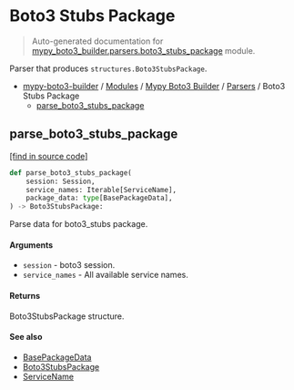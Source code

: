 # Boto3 Stubs Package

> Auto-generated documentation for [mypy_boto3_builder.parsers.boto3_stubs_package](https://github.com/vemel/mypy_boto3_builder/blob/master/mypy_boto3_builder/parsers/boto3_stubs_package.py) module.

Parser that produces `structures.Boto3StubsPackage`.

- [mypy-boto3-builder](../../README.md#mypy_boto3_builder) / [Modules](../../MODULES.md#mypy-boto3-builder-modules) / [Mypy Boto3 Builder](../index.md#mypy-boto3-builder) / [Parsers](index.md#parsers) / Boto3 Stubs Package
    - [parse_boto3_stubs_package](#parse_boto3_stubs_package)

## parse_boto3_stubs_package

[[find in source code]](https://github.com/vemel/mypy_boto3_builder/blob/master/mypy_boto3_builder/parsers/boto3_stubs_package.py#L26)

```python
def parse_boto3_stubs_package(
    session: Session,
    service_names: Iterable[ServiceName],
    package_data: type[BasePackageData],
) -> Boto3StubsPackage:
```

Parse data for boto3_stubs package.

#### Arguments

- `session` - boto3 session.
- `service_names` - All available service names.

#### Returns

Boto3StubsPackage structure.

#### See also

- [BasePackageData](../package_data.md#basepackagedata)
- [Boto3StubsPackage](../structures/boto3_stubs_package.md#boto3stubspackage)
- [ServiceName](../service_name.md#servicename)
